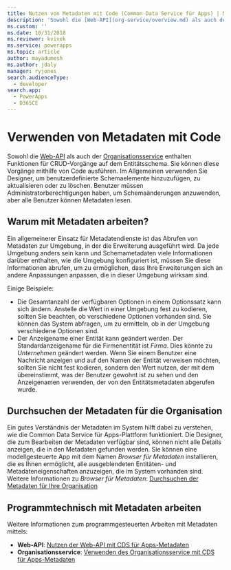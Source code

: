 ```yaml
---
title: Nutzen von Metadaten mit Code (Common Data Service für Apps) | Microsoft Docs
description: 'Sowohl die [Web-API](org-service/overview.md) als auch der [Organisationsservice](webapi/overview.md) enthalten Funktionen für CRUD-Vorgänge auf dem Entitätsschema.'
ms.custom: ''
ms.date: 10/31/2018
ms.reviewer: kvivek
ms.service: powerapps
ms.topic: article
author: mayadumesh
ms.author: jdaly
manager: ryjones
search.audienceType:
  - developer
search.app:
  - PowerApps
  - D365CE
---
```


# <a name="work-with-metadata-using-code"></a>Verwenden von Metadaten mit Code

Sowohl die [Web-API](org-service/overview.md) als auch der [Organisationsservice](webapi/overview.md) enthalten Funktionen für CRUD-Vorgänge auf dem Entitätsschema. Sie können diese Vorgänge mithilfe von Code ausführen. Im Allgemeinen verwenden Sie Designer, um benutzerdefinierte Schemaelemente hinzuzufügen, zu aktualisieren oder zu löschen. Benutzer müssen Administratorberechtigungen haben, um Schemaänderungen anzuwenden, aber alle Benutzer können Metadaten lesen.

## <a name="why-work-with-metadata"></a>Warum mit Metadaten arbeiten?

Ein allgemeinerer Einsatz für Metadatendienste ist das Abrufen von Metadaten zur Umgebung, in der die Erweiterung ausgeführt wird. Da jede Umgebung anders sein kann und Schemametadaten viele Informationen darüber enthalten, wie die Umgebung konfiguriert ist, müssen Sie diese Informationen abrufen, um zu ermöglichen, dass Ihre Erweiterungen sich an andere Anpassungen anpassen, die in dieser Umgebung wirksam sind.

Einige Beispiele:
- Die Gesamtanzahl der verfügbaren Optionen in einem Optionssatz kann sich ändern. Anstelle die Wert in einer Umgebung fest zu kodieren, sollten Sie beachten, ob verschiedene Optionen vorhanden sind. Sie können das System abfragen, um zu ermitteln, ob in der Umgebung verschiedene Optionen sind.
- Der Anzeigename einer Entität kann geändert werden. Der Standardanzeigename für die Firmenentität ist *Firma*. Dies könnte zu *Unternehmen* geändert werden. Wenn Sie einem Benutzer eine Nachricht anzeigen und auf den Namen der Entität verweisen möchten, sollten Sie nicht fest kodieren, sondern den Wert nutzen, der mit dem übereinstimmt, was der Benutzer gewohnt ist zu sehen und den Anzeigenamen verwenden, der von den Entitätsmetadaten abgerufen wurde.

## <a name="browse-the-metadata-for-your-organization"></a>Durchsuchen der Metadaten für die Organisation

Ein gutes Verständnis der Metadaten im System hilft dabei zu verstehen, wie die Common Data Service für Apps-Plattform funktioniert. Die Designer, die zum Bearbeiten der Metadaten verfügbar sind, können nicht alle Details anzeigen, die in den Metadaten gefunden werden. Sie können eine modellgesteuerte App mit dem Namen *Browser für Metadaten* installieren, die es Ihnen ermöglicht, alle ausgeblendeten Entitäten- und Metadateneigenschaften anzuzeigen, die im System vorhanden sind. Weitere Informationen zu *Browser für Metadaten*: [Durchsuchen der Metadaten für Ihre Organisation](browse-your-metadata.md)

## <a name="programmatically-work-with-metadata"></a>Programmtechnisch mit Metadaten arbeiten

Weitere Informationen zum programmgesteuerten Arbeiten mit Metadaten mittels:
- **Web-API**: [Nutzen der Web-API mit CDS für Apps-Metadaten](webapi/use-web-api-metadata.md)
- **Organisationsservice**: [Verwenden des Organisationsservice mit CDS für Apps-Metadaten](org-service/work-with-metadata.md)